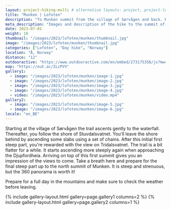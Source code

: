 ```yaml
---
layout: project-hiking-multi # alternative layouts: project, project-left, project-right, project-top
title: "Munken | Lofoten"
description: "To Munken summit from the village of Sørvågen and back. Beautiful views along the hike, and an amazing 360 panorama at the summit. You have to work for it though."
meta_description: "Images and description of the hike to the summit of Munken and the Munkenbu hut in Lofoten, Norway."
date: 2023-07-01
weight: 10
thumbnail: "/images/2023/lofoten/munken/thumbnail.jpg"
image: "/images/2023/lofoten/munken/thumbnail.jpg"
categories: ["Lofoten", "Day hike", "Norway"]
location: "Å, Norway"
distance: "12"
outdooractive: "https://www.outdooractive.com/en/embed/273175356/js?mw=false&usr=4imcb1&key=USR-LKA30EGO-EMWGMIS4-4OSSTG7J"
map: "https://out.ac/ILcPVV"
gallery1:
  - image: "/images/2023/lofoten/munken/image-1.jpg"
  - image: "/images/2023/lofoten/munken/image-2.jpg"
  - image: "/images/2023/lofoten/munken/image-3.jpg"
  - image: "/images/2023/lofoten/munken/image-4.jpg"
  - video: "/images/2023/lofoten/munken/video.mp4"
gallery2:
  - image: "/images/2023/lofoten/munken/image-5.jpg"
  - image: "/images/2023/lofoten/munken/image-6.jpg"
locale: "en_BE"
---
```

Starting at the village of Sørvågen the trail ascents gently to the waterfall. Thereafter, you follow the shore of Stuvdalsvatnet. You'll leave the shore behind by ascending some slabs using a set of chains. After this initial first steep part, you're rewarded with the view on Tridalsvatnet. The trail is a bit flatter for a while. It starts ascending more steeply again when approaching the Djupfordheia. Arriving on top of this first summit gives you an impression of the views to come. Take a breath here and prepare for the final steep part up to the north summit of Munken. It is steep and strenuous, but the 360 panorama is worth it!

Prepare for a full day in the mountains and make sure to check the weather before leaving.

{% include gallery-layout.html gallery=page.gallery1 columns=2 %}
{% include gallery-layout.html gallery=page.gallery2 columns=1 %}
